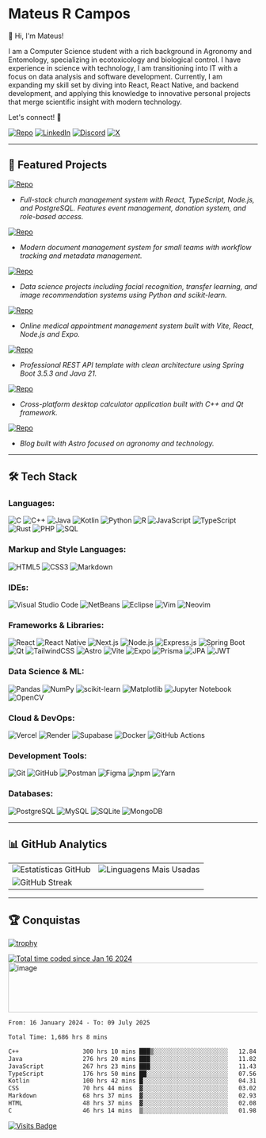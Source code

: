 # Mateus R Campos

👋 Hi, I'm Mateus!

I am a Computer Science student with a rich background in Agronomy and Entomology, specializing in ecotoxicology and biological control. I have experience in science with technology, I am transitioning into IT with a focus on data analysis and software development. Currently, I am expanding my skill set by diving into React, React Native, and backend development, and applying this knowledge to innovative personal projects that merge scientific insight with modern technology.

Let's connect! 🚀

[![Repo](https://img.shields.io/badge/Portfolio-black?style=for-the-badge)](https://portfolio-mateusribeirocampos.vercel.app/en)
[![LinkedIn](https://img.shields.io/badge/LinkedIn-Connect%20Profissional-0077B5?style=for-the-badge&logo=linkedin&logoColor=white)](https://www.linkedin.com/in/mateus-ribeiro-de-campos-6a135331)
[![Discord](https://img.shields.io/badge/Discord-7289DA?style=for-the-badge&logo=discord&logoColor=white)](https://discord.com/channels/@_mateuscampos/)
[![X](https://img.shields.io/badge/X-000?style=for-the-badge&logo=x)](https://x.com/@MateusR1Campos)

---

## 💼 Featured Projects

[![Repo](https://img.shields.io/badge/Santa_Rita_Church-TypeScript-blue?style=for-the-badge)](https://github.com/mateusribeirocampos/santarita)

- _Full-stack church management system with React, TypeScript, Node.js, and PostgreSQL. Features event management, donation system, and role-based access._

[![Repo](https://img.shields.io/badge/SYSMP-TypeScript-blue?style=for-the-badge)](https://github.com/mateusribeirocampos/sysmp)

- _Modern document management system for small teams with workflow tracking and metadata management._

[![Repo](https://img.shields.io/badge/Machine_Learning_Studies-Python-blue?style=for-the-badge)](https://github.com/mateusribeirocampos/diollm)

- _Data science projects including facial recognition, transfer learning, and image recommendation systems using Python and scikit-learn._

[![Repo](https://img.shields.io/badge/Dragenda-JavaScript-blue?style=for-the-badge)](https://github.com/mateusribeirocampos/dragenda)

- _Online medical appointment management system built with Vite, React, Node.js and Expo._

[![Repo](https://img.shields.io/badge/Spring_Boot_API-Java-blue?style=for-the-badge)](https://github.com/mateusribeirocampos/spring-boot-crud-api-template)

- _Professional REST API template with clean architecture using Spring Boot 3.5.3 and Java 21._

[![Repo](https://img.shields.io/badge/Qt_Calculator-C++-blue?style=for-the-badge)](https://github.com/mateusribeirocampos/Calcd_Qt)

- _Cross-platform desktop calculator application built with C++ and Qt framework._

[![Repo](https://img.shields.io/badge/Agro2Code%20Blog-Astro-blue?style=for-the-badge)](https://github.com/mateusribeirocampos/agro2code-blog)

- _Blog built with Astro focused on agronomy and technology._

---

## 🛠️ Tech Stack

### **Languages:**

![C](https://img.shields.io/badge/c-%2300599C.svg?style=for-the-badge&logo=c&logoColor=white)
![C++](https://img.shields.io/badge/c++-%2300599C.svg?style=for-the-badge&logo=c%2B%2B&logoColor=white)
![Java](https://img.shields.io/badge/java-%23ED8B00.svg?style=for-the-badge&logo=openjdk&logoColor=white)
![Kotlin](https://img.shields.io/badge/Kotlin-7F52FF?style=for-the-badge&logo=Kotlin&logoColor=white)
![Python](https://img.shields.io/badge/python-3670A0?style=for-the-badge&logo=python&logoColor=white)
![R](https://img.shields.io/badge/R-276DC3?style=for-the-badge&logo=r&logoColor=white)
![JavaScript](https://img.shields.io/badge/javascript-%23323330.svg?style=for-the-badge&logo=javascript&logoColor=%23F7DF1E)
![TypeScript](https://img.shields.io/badge/typescript-%23007ACC.svg?style=for-the-badge&logo=typescript&logoColor=white)
![Rust](https://img.shields.io/badge/rust-%23000000.svg?style=for-the-badge&logo=rust&logoColor=white)
![PHP](https://img.shields.io/badge/php-%23777BB4.svg?style=for-the-badge&logo=php&logoColor=white)
![SQL](https://img.shields.io/badge/sql-%23025E8C.svg?style=for-the-badge&logo=amazondynamodb&logoColor=white)

### **Markup and Style Languages:**

![HTML5](https://img.shields.io/badge/HTML5-E34F26?style=for-the-badge&logo=html5&logoColor=white)
![CSS3](https://img.shields.io/badge/CSS3-1572B6?style=for-the-badge&logo=css3&logoColor=white)
![Markdown](https://img.shields.io/badge/Markdown-000?style=for-the-badge&logo=markdown)

### **IDEs:**

![Visual Studio Code](https://img.shields.io/badge/VS_Code-22a6f1?style=for-the-badge&logo=visual%20studio%20code&logoColor=white)
![NetBeans](https://img.shields.io/badge/NetBeans-327ac4?style=for-the-badge&logo=apache%20netbeans%20ide&logoColor=white)
![Eclipse](https://img.shields.io/badge/Eclipse-071643?style=for-the-badge&logo=eclipse&logoColor=white)
![Vim](https://img.shields.io/badge/Vim-3b883b?style=for-the-badge&logo=vim&logoColor=white)
![Neovim](https://img.shields.io/badge/Neovim-3b883b?logo=neovim&logoColor=white&style=for-the-badge)

### **Frameworks & Libraries:**

![React](https://img.shields.io/badge/React-20232A?style=for-the-badge&logo=react&logoColor=61DAFB)
![React Native](https://img.shields.io/badge/React_Native-20232A?style=for-the-badge&logo=react&logoColor=61DAFB)
![Next.js](https://img.shields.io/badge/Next.js-000000?style=for-the-badge&logo=next.js&logoColor=white)
![Node.js](https://img.shields.io/badge/Node.js-339933?style=for-the-badge&logo=nodedotjs&logoColor=white)
![Express.js](https://img.shields.io/badge/Express.js-000000?style=for-the-badge&logo=express&logoColor=white)
![Spring Boot](https://img.shields.io/badge/Spring_Boot-6DB33F?style=for-the-badge&logo=spring-boot&logoColor=white)
![Qt](https://img.shields.io/badge/Qt-%23217346.svg?style=for-the-badge&logo=Qt&logoColor=white)
![TailwindCSS](https://img.shields.io/badge/tailwindcss-%2338B2AC.svg?style=for-the-badge&logo=tailwind-css&logoColor=white)
![Astro](https://img.shields.io/badge/astro-%232C2052.svg?style=for-the-badge&logo=astro&logoColor=white)
![Vite](https://img.shields.io/badge/vite-%23646CFF.svg?style=for-the-badge&logo=vite&logoColor=white)
![Expo](https://img.shields.io/badge/expo-1C1E24?style=for-the-badge&logo=expo&logoColor=#D04A37)
![Prisma](https://img.shields.io/badge/Prisma-3982CE?style=for-the-badge&logo=Prisma&logoColor=white)
![JPA](https://img.shields.io/badge/JPA-6DB33F?style=for-the-badge&logo=spring&logoColor=white)
![JWT](https://img.shields.io/badge/JWT-black?style=for-the-badge&logo=JSON%20web%20tokens)

### **Data Science & ML:**

![Pandas](https://img.shields.io/badge/pandas-%23150458.svg?style=for-the-badge&logo=pandas&logoColor=white)
![NumPy](https://img.shields.io/badge/numpy-%23013243.svg?style=for-the-badge&logo=numpy&logoColor=white)
![scikit-learn](https://img.shields.io/badge/scikit--learn-%23F7931E.svg?style=for-the-badge&logo=scikit-learn&logoColor=white)
![Matplotlib](https://img.shields.io/badge/Matplotlib-%23ffffff.svg?style=for-the-badge&logo=Matplotlib&logoColor=black)
![Jupyter Notebook](https://img.shields.io/badge/jupyter-%23FA0F00.svg?style=for-the-badge&logo=jupyter&logoColor=white)
![OpenCV](https://img.shields.io/badge/opencv-%23white.svg?style=for-the-badge&logo=opencv&logoColor=white)

### **Cloud & DevOps:**

![Vercel](https://img.shields.io/badge/vercel-%23000000.svg?style=for-the-badge&logo=vercel&logoColor=white)
![Render](https://img.shields.io/badge/Render-%46E3B7.svg?style=for-the-badge&logo=render&logoColor=white)
![Supabase](https://img.shields.io/badge/Supabase-3ECF8E?style=for-the-badge&logo=supabase&logoColor=white)
![Docker](https://img.shields.io/badge/docker-1d63ed?style=for-the-badge&logo=docker&logoColor=white)
![GitHub Actions](https://img.shields.io/badge/github%20actions-%232671E5.svg?style=for-the-badge&logo=githubactions&logoColor=white)

### **Development Tools:**

![Git](https://img.shields.io/badge/GIT-E44C30?style=for-the-badge&logo=git&logoColor=white)
![GitHub](https://img.shields.io/badge/github-%23121011.svg?style=for-the-badge&logo=github&logoColor=white)
![Postman](https://img.shields.io/badge/Postman-FF6C37.svg?style=for-the-badge&logo=Postman&logoColor=white)
![Figma](https://img.shields.io/badge/Figma-696969?style=for-the-badge&logo=figma&logoColor=figma)
![npm](https://img.shields.io/badge/NPM-%23CB3837.svg?style=for-the-badge&logo=npm&logoColor=white)
![Yarn](https://img.shields.io/badge/yarn-%232C8EBB.svg?style=for-the-badge&logo=yarn&logoColor=white)

### **Databases:**

![PostgreSQL](https://img.shields.io/badge/postgresql-%23316192.svg?style=for-the-badge&logo=postgresql&logoColor=white)
![MySQL](https://img.shields.io/badge/MySQL-3e6e93?style=for-the-badge&logo=mysql&logoColor=white)
![SQLite](https://img.shields.io/badge/SQLite-2b5e7d?style=for-the-badge&logo=sqlite&logoColor=white)
![MongoDB](https://img.shields.io/badge/MongoDB-%234ea94b.svg?style=for-the-badge&logo=mongodb&logoColor=white)

---

## 📊 GitHub Analytics

<table align="center">
  <tr>
    <td>
      <img src="https://github-readme-stats-sigma-five.vercel.app/api?username=mateusribeirocampos&show_icons=true&theme=dark&include_all_commits=true" alt="Estatísticas GitHub">
    </td>
    <td>
      <img src="https://github-readme-stats-sigma-five.vercel.app/api/top-langs/?username=mateusribeirocampos&layout=compact&theme=dark&hide=html,css" alt="Linguagens Mais Usadas">
    </td>
  </tr>
  <tr>
    <td colspan="2">
      <img src="https://streak-stats.demolab.com?user=mateusribeirocampos&theme=dark&border_radius=5" alt="GitHub Streak" />
    </td>
  </tr>
</table>

---

## 🏆 Conquistas

[![trophy](https://github-profile-trophy.vercel.app/?username=mateusribeirocampos&theme=onedark&rank=SSS,SS,S,AAA,AA,A,B,C)](https://github.com/ryo-ma/github-profile-trophy)
<div>
<div>
  <a href="https://wakatime.com/@018d1435-2bbc-41f2-9c8e-18d6109531a4"><img src="https://wakatime.com/badge/user/018d1435-2bbc-41f2-9c8e-18d6109531a4.svg" alt="Total time coded since Jan 16 2024" /></a>
</div>
  <a>
    <img height="100" src="https://media2.giphy.com/media/v1.Y2lkPTc5MGI3NjExMjJxb3Jtem1neGU3dm8wN3E5YzFzeG9hbHVjOWViNDZ6YWZwMGNveSZlcD12MV9pbnRlcm5hbF9naWZfYnlfaWQmY3Q9Zw/rwiTOXmYsb6uD3BeM6/giphy.gif" width="1050" alt="image">
  </a>
</div>

<!--START_SECTION:waka-->

```txt
From: 16 January 2024 - To: 09 July 2025

Total Time: 1,686 hrs 8 mins

C++                  300 hrs 10 mins ███▒░░░░░░░░░░░░░░░░░░░░░   12.84 %
Java                 276 hrs 20 mins ███░░░░░░░░░░░░░░░░░░░░░░   11.82 %
JavaScript           267 hrs 23 mins ███░░░░░░░░░░░░░░░░░░░░░░   11.43 %
TypeScript           176 hrs 50 mins ██░░░░░░░░░░░░░░░░░░░░░░░   07.56 %
Kotlin               100 hrs 42 mins █░░░░░░░░░░░░░░░░░░░░░░░░   04.31 %
CSS                  70 hrs 44 mins  ▓░░░░░░░░░░░░░░░░░░░░░░░░   03.02 %
Markdown             68 hrs 37 mins  ▓░░░░░░░░░░░░░░░░░░░░░░░░   02.93 %
HTML                 48 hrs 37 mins  ▓░░░░░░░░░░░░░░░░░░░░░░░░   02.08 %
C                    46 hrs 14 mins  ▒░░░░░░░░░░░░░░░░░░░░░░░░   01.98 %
```

<!--END_SECTION:waka-->

[![Visits Badge](https://komarev.com/ghpvc/?username=mateusribeirocampos&style=flat-square&color=blue)](https://github.com/mateusribeirocampos)
